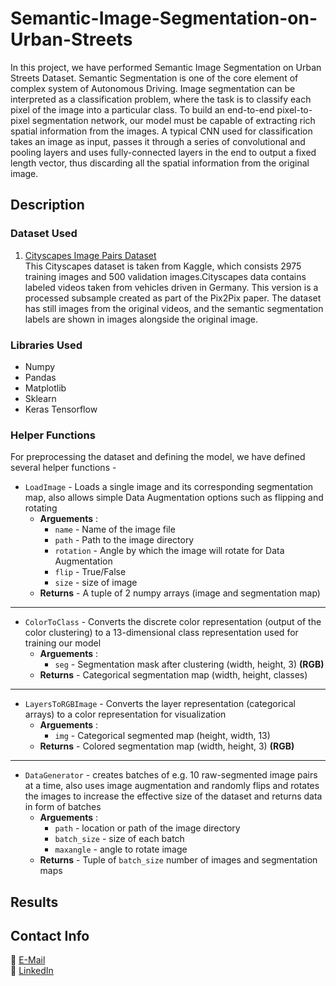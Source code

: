 # Semantic-Image-Segmentation-on-Urban-Streets

In this project, we have performed Semantic Image Segmentation on Urban Streets Dataset. Semantic Segmentation is one of the core element of complex system of Autonomous Driving. Image segmentation can be interpreted as a classification problem, where the task is to classify each pixel of the image into a particular class. To build an end-to-end pixel-to-pixel segmentation network, our model must be capable of extracting rich spatial information from the images. A typical CNN used for classification takes an image as input, passes it through a series of convolutional and pooling layers and uses fully-connected layers in the end to output a fixed length vector, thus discarding all the spatial information from the original image.

## Description

### Dataset Used

1. [Cityscapes Image Pairs Dataset](https://www.kaggle.com/dansbecker/cityscapes-image-pairs)<br/>
   This Cityscapes dataset is taken from Kaggle, which consists 2975 training images and 500 validation images.Cityscapes data contains labeled videos taken from vehicles driven in Germany. This version is a processed subsample created as part of the Pix2Pix paper. The dataset has still images from the original videos, and the semantic segmentation labels are shown in images alongside the original image.

### Libraries Used

* Numpy
* Pandas
* Matplotlib
* Sklearn
* Keras Tensorflow

### **Helper Functions**
For preprocessing the dataset and defining the model, we have defined several helper functions -


* `LoadImage` - Loads a single image and its corresponding segmentation map, also allows simple Data Augmentation options such as flipping and rotating 
    * **Arguements** :
        * `name` - Name of the image file
        * `path` - Path to the image directory
        * `rotation` - Angle by which the image will rotate for Data Augmentation
        * `flip` - True/False
        * `size` - size of image
    * **Returns** - A tuple of 2 numpy arrays (image and segmentation map)



---


* `ColorToClass` - Converts the discrete color representation (output of the color clustering) to a 13-dimensional class representation used for training our model
    * **Arguements** :
        * `seg` - Segmentation mask after clustering (width, height, 3) **(RGB)**
    * **Returns** - Categorical segmentation map (width, height, classes) 



---


* `LayersToRGBImage` - Converts the layer representation (categorical arrays) to a color representation for visualization 
    * **Arguements** :
        * `img` - Categorical segmented map (height, width, 13)
    * **Returns** - Colored segmentation map (width, height, 3) **(RGB)**


---


* `DataGenerator` - creates batches of e.g. 10 raw-segmented image pairs at a time, also uses image augmentation and randomly flips and rotates the images to increase the effective size of the dataset and returns data in form of batches  
    * **Arguements** :
        * `path` - location or path of the image directory
        * `batch_size` - size of each batch
        * `maxangle` -  angle to rotate image
    * **Returns** - Tuple of `batch_size` number of images and segmentation maps





## Results



## Contact Info

📧 [E-Mail](malvipatel1999@gmail.com) <br/>
🤝 [LinkedIn](https://www.linkedin.com/in/malvi-m)
